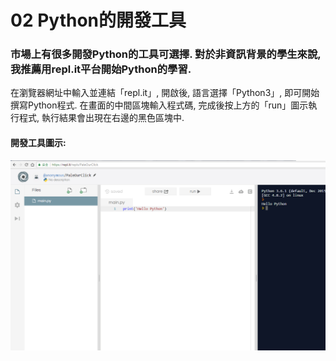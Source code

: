 # 02 Python的開發工具

### 市場上有很多開發Python的工具可選擇. 對於非資訊背景的學生來說, 我推薦用repl.it平台開始Python的學習. 

在瀏覽器網址中輸入並連結「repl.it」, 開啟後, 語言選擇「Python3」, 即可開始撰寫Python程式.
在畫面的中間區塊輸入程式碼, 完成後按上方的「run」圖示執行程式, 執行結果會出現在右邊的黑色區塊中.

#### 開發工具圖示:
![GitHub Logo](/images/02-1-1.jpg)



